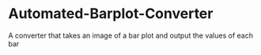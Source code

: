 # Automated-Barplot-Converter
A converter that takes an image of a bar plot and output the values of each bar 
